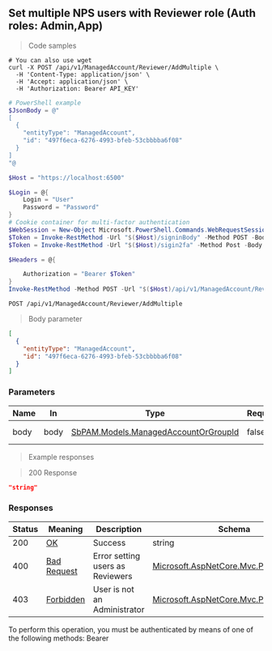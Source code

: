 
## Set multiple NPS users with Reviewer role (Auth roles: Admin,App)

<a id="opIdAddMultipleReviewerAsync"></a>

> Code samples

```shell
# You can also use wget
curl -X POST /api/v1/ManagedAccount/Reviewer/AddMultiple \
  -H 'Content-Type: application/json' \
  -H 'Accept: application/json' \
  -H 'Authorization: Bearer API_KEY'

```

```powershell
# PowerShell example
$JsonBody = @"
[
  {
    "entityType": "ManagedAccount",
    "id": "497f6eca-6276-4993-bfeb-53cbbbba6f08"
  }
]
"@

$Host = "https://localhost:6500"

$Login = @{
    Login = "User"
    Password = "Password"
}
# Cookie container for multi-factor authentication
$WebSession = New-Object Microsoft.PowerShell.Commands.WebRequestSession
$Token = Invoke-RestMethod -Url "$($Host)/signinBody" -Method POST -Body (ConvertTo-Json $Login) -WebRequestSession $WebSession
$Token = Invoke-RestMethod -Url "$($Host)/sigin2fa" -Method Post -Body $MfaCode -Headers @{Authorization: "Bearer $Token"} -WebRequestSession $WebSession

$Headers = @{

    Authorization = "Bearer $Token"
}
Invoke-RestMethod -Method POST -Url "$($Host)/api/v1/ManagedAccount/Reviewer/AddMultiple" -ContentType "application/json" -Body $JsonBody -Headers $Headers
```

`POST /api/v1/ManagedAccount/Reviewer/AddMultiple`

> Body parameter

```json
[
  {
    "entityType": "ManagedAccount",
    "id": "497f6eca-6276-4993-bfeb-53cbbbba6f08"
  }
]
```

<h3 id="set-multiple-nps-users-with-reviewer-role-(auth-roles:-admin,app)-parameters">Parameters</h3>

|Name|In|Type|Required|Description|
|---|---|---|---|---|
|body|body|[SbPAM.Models.ManagedAccountOrGroupId](../Models/sbpam.models.managedaccountorgroupid.md)|false|List of NPS users|

> Example responses

> 200 Response

```json
"string"
```

<h3 id="set-multiple-nps-users-with-reviewer-role-(auth-roles:-admin,app)-responses">Responses</h3>

|Status|Meaning|Description|Schema|
|---|---|---|---|
|200|[OK](https://tools.ietf.org/html/rfc7231#section-6.3.1)|Success|string|
|400|[Bad Request](https://tools.ietf.org/html/rfc7231#section-6.5.1)|Error setting users as Reviewers|[Microsoft.AspNetCore.Mvc.ProblemDetails](../Models/microsoft.aspnetcore.mvc.problemdetails.md)|
|403|[Forbidden](https://tools.ietf.org/html/rfc7231#section-6.5.3)|User is not an Administrator|[Microsoft.AspNetCore.Mvc.ProblemDetails](../Models/microsoft.aspnetcore.mvc.problemdetails.md)|

<aside class="warning">
To perform this operation, you must be authenticated by means of one of the following methods:
Bearer
</aside>


